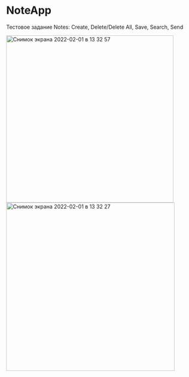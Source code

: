 # NoteApp
Тестовое задание
Notes:
Create, Delete/Delete All, Save, Search, Send

<img width="447" alt="Снимок экрана 2022-02-01 в 13 32 57" src="https://user-images.githubusercontent.com/66667779/151953175-4418c9cb-e771-4f96-869e-5ad20b88113a.png">
<img width="450" alt="Снимок экрана 2022-02-01 в 13 32 27" src="https://user-images.githubusercontent.com/66667779/151953189-06c4e8fa-849c-4bd5-a09c-925207788ffa.png">
